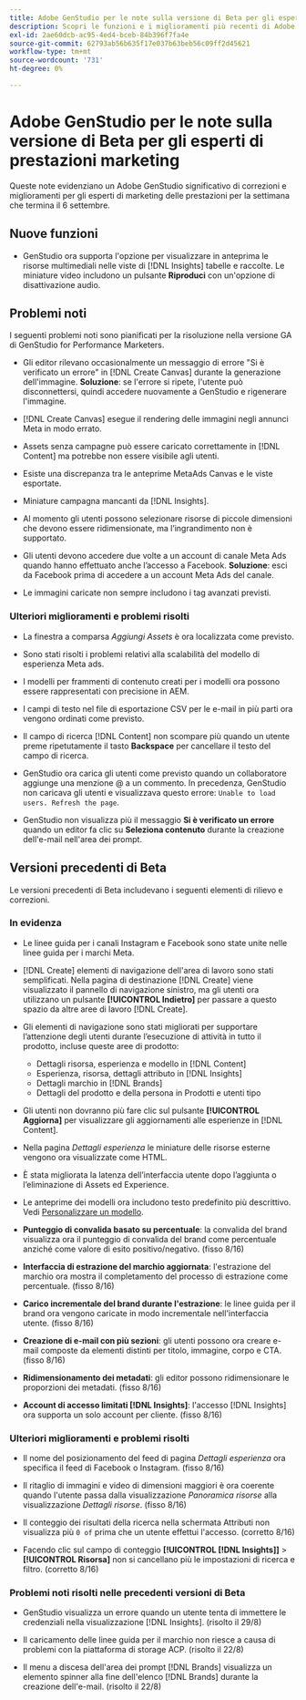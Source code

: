 ```yaml
---
title: Adobe GenStudio per le note sulla versione di Beta per gli esperti di prestazioni marketing
description: Scopri le funzioni e i miglioramenti più recenti di Adobe GenStudio per gli esperti di marketing delle prestazioni.
exl-id: 2ae60dcb-ac95-4ed4-bceb-84b396f7fa4e
source-git-commit: 62793ab56b635f17e037b63beb56c09ff2d45621
workflow-type: tm+mt
source-wordcount: '731'
ht-degree: 0%

---
```


# Adobe GenStudio per le note sulla versione di Beta per gli esperti di prestazioni marketing

Queste note evidenziano un Adobe GenStudio significativo di correzioni e miglioramenti per gli esperti di marketing delle prestazioni per la settimana che termina il 6 settembre.

## Nuove funzioni

* GenStudio ora supporta l&#39;opzione per visualizzare in anteprima le risorse multimediali nelle viste di [!DNL Insights] tabelle e raccolte. Le miniature video includono un pulsante **Riproduci** con un&#39;opzione di disattivazione audio. <!-- GS-4398 -->

## Problemi noti

I seguenti problemi noti sono pianificati per la risoluzione nella versione GA di GenStudio for Performance Marketers.

* Gli editor rilevano occasionalmente un messaggio di errore &quot;Si è verificato un errore&quot; in [!DNL Create Canvas] durante la generazione dell&#39;immagine. **Soluzione**: se l&#39;errore si ripete, l&#39;utente può disconnettersi, quindi accedere nuovamente a GenStudio e rigenerare l&#39;immagine.  <!-- GS-4813 -->

* [!DNL Create Canvas] esegue il rendering delle immagini negli annunci Meta in modo errato. <!-- GS-4864 -->

* Assets senza campagne può essere caricato correttamente in [!DNL Content] ma potrebbe non essere visibile agli utenti. <!-- GS-4815 -->

* Esiste una discrepanza tra le anteprime MetaAds Canvas e le viste esportate. <!-- GS-4492 4401 -->

* Miniature campagna mancanti da [!DNL Insights]. <!-- GS-4648 -->

* Al momento gli utenti possono selezionare risorse di piccole dimensioni che devono essere ridimensionate, ma l’ingrandimento non è supportato. <!-- GS-3131 -->

* Gli utenti devono accedere due volte a un account di canale Meta Ads quando hanno effettuato anche l’accesso a Facebook. **Soluzione**: esci da Facebook prima di accedere a un account Meta Ads del canale.

* Le immagini caricate non sempre includono i tag avanzati previsti. <!-- GS-4856 -->

### Ulteriori miglioramenti e problemi risolti

* La finestra a comparsa _Aggiungi Assets_ è ora localizzata come previsto. <!-- GS-3834 -->

* Sono stati risolti i problemi relativi alla scalabilità del modello di esperienza Meta ads. <!-- GS-4174 -->

* I modelli per frammenti di contenuto creati per i modelli ora possono essere rappresentati con precisione in AEM. <!-- GS-4716 -->

* I campi di testo nel file di esportazione CSV per le e-mail in più parti ora vengono ordinati come previsto. <!-- GS-4013 -->

* Il campo di ricerca [!DNL Content] non scompare più quando un utente preme ripetutamente il tasto **Backspace** per cancellare il testo del campo di ricerca.  <!-- GS-4543 -->

* GenStudio ora carica gli utenti come previsto quando un collaboratore aggiunge una menzione @ a un commento. In precedenza, GenStudio non caricava gli utenti e visualizzava questo errore: `Unable to load users. Refresh the page`. <!-- GS-4113 -->

* GenStudio non visualizza più il messaggio **Si è verificato un errore** quando un editor fa clic su **Seleziona contenuto** durante la creazione dell&#39;e-mail nell&#39;area dei prompt. <!-- GS-4879 -->

## Versioni precedenti di Beta

Le versioni precedenti di Beta includevano i seguenti elementi di rilievo e correzioni.

### In evidenza

* Le linee guida per i canali Instagram e Facebook sono state unite nelle linee guida per i marchi Meta.

* [!DNL Create] elementi di navigazione dell&#39;area di lavoro sono stati semplificati. Nella pagina di destinazione [!DNL Create] viene visualizzato il pannello di navigazione sinistro, ma gli utenti ora utilizzano un pulsante **[!UICONTROL Indietro]** per passare a questo spazio da altre aree di lavoro [!DNL Create].

* Gli elementi di navigazione sono stati migliorati per supportare l’attenzione degli utenti durante l’esecuzione di attività in tutto il prodotto, incluse queste aree di prodotto:

   * Dettagli risorsa, esperienza e modello in [!DNL Content]
   * Esperienza, risorsa, dettagli attributo in [!DNL Insights]
   * Dettagli marchio in [!DNL Brands]
   * Dettagli del prodotto e della persona in Prodotti e utenti tipo

* Gli utenti non dovranno più fare clic sul pulsante **[!UICONTROL Aggiorna]** per visualizzare gli aggiornamenti alle esperienze in [!DNL Content].

* Nella pagina _Dettagli esperienza_ le miniature delle risorse esterne vengono ora visualizzate come HTML.

* È stata migliorata la latenza dell’interfaccia utente dopo l’aggiunta o l’eliminazione di Assets ed Experience.

* Le anteprime dei modelli ora includono testo predefinito più descrittivo. Vedi [Personalizzare un modello](https://experienceleague.adobe.com/en/docs/genstudio/user-guide/content/templates/customize-template#template-preview).

* **Punteggio di convalida basato su percentuale**: la convalida del brand visualizza ora il punteggio di convalida del brand come percentuale anziché come valore di esito positivo/negativo. (fisso 8/16)

* **Interfaccia di estrazione del marchio aggiornata**: l&#39;estrazione del marchio ora mostra il completamento del processo di estrazione come percentuale. (fisso 8/16)

* **Carico incrementale del brand durante l&#39;estrazione**: le linee guida per il brand ora vengono caricate in modo incrementale nell&#39;interfaccia utente. (fisso 8/16)

* **Creazione di e-mail con più sezioni**: gli utenti possono ora creare e-mail composte da elementi distinti per titolo, immagine, corpo e CTA. (fisso 8/16)

* **Ridimensionamento dei metadati**: gli editor possono ridimensionare le proporzioni dei metadati. (fisso 8/16)

* **Account di accesso limitati [!DNL Insights]**: l&#39;accesso [!DNL Insights] ora supporta un solo account per cliente. (fisso 8/16)

### Ulteriori miglioramenti e problemi risolti

* Il nome del posizionamento del feed di pagina _Dettagli esperienza_ ora specifica il feed di Facebook o Instagram. (fisso 8/16)

* Il ritaglio di immagini e video di dimensioni maggiori è ora coerente quando l&#39;utente passa dalla visualizzazione _Panoramica risorse_ alla visualizzazione _Dettagli risorse_. (fisso 8/16)

* Il conteggio dei risultati della ricerca nella schermata Attributi non visualizza più `0 of` prima che un utente effettui l&#39;accesso. (corretto 8/16) <!-- GS-3665 -->

* Facendo clic sul campo di conteggio **[!UICONTROL [!DNL Insights]]** > **[!UICONTROL Risorsa]** non si cancellano più le impostazioni di ricerca e filtro. (corretto 8/16) <!-- GS-3476 -->

### Problemi noti risolti nelle precedenti versioni di Beta

* GenStudio visualizza un errore quando un utente tenta di immettere le credenziali nella visualizzazione [!DNL Insights]. (risolto il 29/8) <!-- GS-4689 -->

* Il caricamento delle linee guida per il marchio non riesce a causa di problemi con la piattaforma di storage ACP. (risolto il 22/8) <!-- GS-4369 -->

* Il menu a discesa dell&#39;area dei prompt [!DNL Brands] visualizza un elemento spinner alla fine dell&#39;elenco [!DNL Brands] durante la creazione dell&#39;e-mail. (risolto il 22/8) <!-- GS-4077 -->
